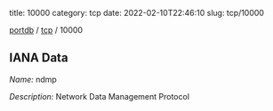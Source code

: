title: 10000
category: tcp
date: 2022-02-10T22:46:10
slug: tcp/10000

[portdb](/) / [tcp](/category/tcp.html) / 10000


## IANA Data

_Name:_ ndmp

_Description:_ Network Data Management Protocol

